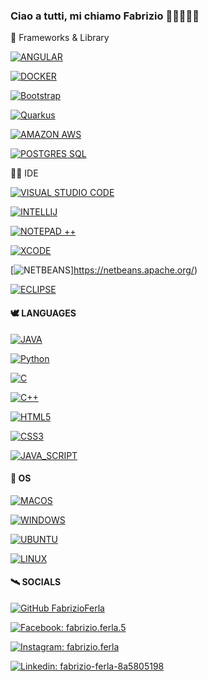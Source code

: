 ### Ciao a tutti, mi chiamo Fabrizio 👋🏻👨🏻‍💻

🚀 Frameworks & Library 

[![ANGULAR](https://img.shields.io/badge/Angular-DD0031?style=for-the-badge&logo=angular&logoColor=white)](https://angular.io)

[![DOCKER](https://img.shields.io/badge/Docker-2CA5E0?style=for-the-badge&logo=docker&logoColor=white)](https://www.docker.com)

[![Bootstrap](https://img.shields.io/badge/bootstrap-%23563D7C.svg?style=for-the-badge&logo=bootstrap&logoColor=white)](https://getbootstrap.com/)

[![Quarkus](https://img.shields.io/badge/Quarkus-000000?style=for-the-badge&logo=quarkus)](https://quarkus.io)

[![AMAZON AWS](https://img.shields.io/badge/Amazon_AWS-232F3E?style=for-the-badge&logo=amazon-aws&logoColor=white)](https://aws.amazon.com/it/?nc2=h_lg)

[![POSTGRES SQL](https://img.shields.io/badge/PostgreSQL-316192?style=for-the-badge&logo=postgresql&logoColor=white)](https://www.postgresql.org/)

👩‍💻 IDE 

[![VISUAL STUDIO CODE](https://img.shields.io/badge/Visual_Studio_Code-0078D4?style=for-the-badge&logo=visual%20studio%20code&logoColor=white)](https://code.visualstudio.com)

[![INTELLIJ](https://img.shields.io/badge/IntelliJ_IDEA-000000.svg?style=for-the-badge&logo=intellij-idea&logoColor=white)](https://www.jetbrains.com/idea/)

[![NOTEPAD ++](https://img.shields.io/badge/Notepad++-90E59A.svg?style=for-the-badge&logo=notepad%2B%2B&logoColor=black)](https://notepad-plus-plus.org)

[![XCODE](https://img.shields.io/badge/Xcode-007ACC?style=for-the-badge&logo=Xcode&logoColor=white)](https://developer.apple.com/xcode/)

[![NETBEANS](https://img.shields.io/badge/apache%20netbeans-1B6AC6?style=for-the-badge&logo=apache%20netbeans%20IDE&logoColor=white)]https://netbeans.apache.org/)

[![ECLIPSE](https://img.shields.io/badge/Eclipse-2C2255?style=for-the-badge&logo=eclipse&logoColor=white)](https://www.eclipse.org/downloads/)

#### 🕊️ LANGUAGES

[![JAVA](https://img.shields.io/badge/Java-ED8B00?style=for-the-badge&logo=openjdk&logoColor=white)](https://www.java.com/it/)

[![Python](https://img.shields.io/badge/python-3670A0?style=for-the-badge&logo=python&logoColor=ffdd54)](https://www.python.org/)

[![C](https://img.shields.io/badge/C-00599C?style=for-the-badge&logo=c&logoColor=white)](https://img.shields.io/badge/C-00599C?style=for-the-badge&logo=c&logoColor=white)

[![C++](https://img.shields.io/badge/C%2B%2B-00599C?style=for-the-badge&logo=c%2B%2B&logoColor=white)](https://img.shields.io/badge/C%2B%2B-00599C?style=for-the-badge&logo=c%2B%2B&logoColor=white)

[![HTML5](https://img.shields.io/badge/HTML5-E34F26?style=for-the-badge&logo=html5&logoColor=white)](https://img.shields.io/badge/HTML5-E34F26?style=for-the-badge&logo=html5&logoColor=white)

[![CSS3](https://img.shields.io/badge/CSS3-1572B6?style=for-the-badge&logo=css3&logoColor=white)](https://img.shields.io/badge/CSS3-1572B6?style=for-the-badge&logo=css3&logoColor=white)

[![JAVA_SCRIPT](https://img.shields.io/badge/JavaScript-323330?style=for-the-badge&logo=javascript&logoColor=F7DF1E)](https://img.shields.io/badge/JavaScript-323330?style=for-the-badge&logo=javascript&logoColor=F7DF1E)

#### 🦠 OS
[![MACOS](https://img.shields.io/badge/mac%20os-000000?style=for-the-badge&logo=apple&logoColor=white)](https://www.apple.com/it/macos/)

[![WINDOWS](https://img.shields.io/badge/Windows-0078D6?style=for-the-badge&logo=windows&logoColor=white)](https://www.microsoft.com/windows/)

[![UBUNTU](https://img.shields.io/badge/Ubuntu-E95420?style=for-the-badge&logo=ubuntu&logoColor=white)](https://ubuntu.com/desktop/developers)

[![LINUX](https://img.shields.io/badge/Linux-FCC624?style=for-the-badge&logo=linux&logoColor=black)](https://img.shields.io/badge/Linux-FCC624?style=for-the-badge&logo=linux&logoColor=black)


#### 🛰 SOCIALS

[![GitHub FabrizioFerla](https://img.shields.io/badge/GitHub-100000?style=for-the-badge&logo=github&logoColor=white)](https://github.com/FabrizioFerla)

[![Facebook: fabrizio.ferla.5](https://img.shields.io/badge/Facebook-1877F2?style=for-the-badge&logo=facebook&logoColor=white)](https://www.facebook.com/fabrizio.ferla.5/)

[![Instagram: fabrizio.ferla](https://img.shields.io/badge/Instagram-E4405F?style=for-the-badge&logo=instagram&logoColor=white)](https://www.instagram.com/fabrizio.ferla/)

[![Linkedin: fabrizio-ferla-8a5805198](https://img.shields.io/badge/LinkedIn-0077B5?style=for-the-badge&logo=linkedin&logoColor=white)](https://www.linkedin.com/in/fabrizio-ferla-8a5805198/)
